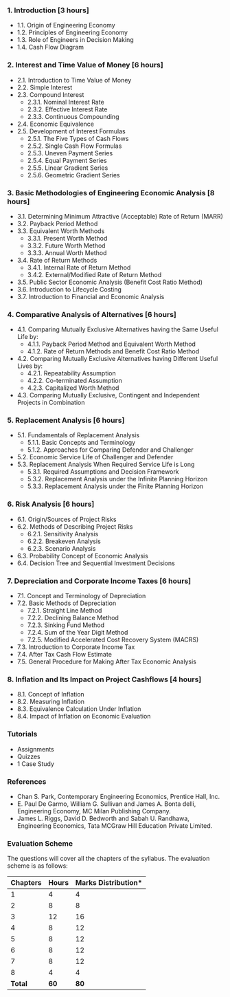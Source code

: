 ### 1. Introduction [3 hours]

* 1.1. Origin of Engineering Economy
* 1.2. Principles of Engineering Economy
* 1.3. Role of Engineers in Decision Making
* 1.4. Cash Flow Diagram

### 2. Interest and Time Value of Money [6 hours]

* 2.1. Introduction to Time Value of Money
* 2.2. Simple Interest
* 2.3. Compound Interest
    * 2.3.1. Nominal Interest Rate
    * 2.3.2. Effective Interest Rate
    * 2.3.3. Continuous Compounding
* 2.4. Economic Equivalence
* 2.5. Development of Interest Formulas
    * 2.5.1. The Five Types of Cash Flows
    * 2.5.2. Single Cash Flow Formulas
    * 2.5.3. Uneven Payment Series
    * 2.5.4. Equal Payment Series
    * 2.5.5. Linear Gradient Series
    * 2.5.6. Geometric Gradient Series

### 3. Basic Methodologies of Engineering Economic Analysis [8 hours]

* 3.1. Determining Minimum Attractive (Acceptable) Rate of Return (MARR)
* 3.2. Payback Period Method
* 3.3. Equivalent Worth Methods
    * 3.3.1. Present Worth Method
    * 3.3.2. Future Worth Method
    * 3.3.3. Annual Worth Method
* 3.4. Rate of Return Methods
    * 3.4.1. Internal Rate of Return Method
    * 3.4.2. External/Modified Rate of Return Method
* 3.5. Public Sector Economic Analysis (Benefit Cost Ratio Method)
* 3.6. Introduction to Lifecycle Costing
* 3.7. Introduction to Financial and Economic Analysis

### 4. Comparative Analysis of Alternatives [6 hours]

* 4.1. Comparing Mutually Exclusive Alternatives having the Same Useful Life by:
    * 4.1.1. Payback Period Method and Equivalent Worth Method
    * 4.1.2. Rate of Return Methods and Benefit Cost Ratio Method
* 4.2. Comparing Mutually Exclusive Alternatives having Different Useful Lives by:
    * 4.2.1. Repeatability Assumption
    * 4.2.2. Co-terminated Assumption
    * 4.2.3. Capitalized Worth Method
* 4.3. Comparing Mutually Exclusive, Contingent and Independent Projects in Combination

### 5. Replacement Analysis [6 hours]

* 5.1. Fundamentals of Replacement Analysis
    * 5.1.1. Basic Concepts and Terminology
    * 5.1.2. Approaches for Comparing Defender and Challenger
* 5.2. Economic Service Life of Challenger and Defender
* 5.3. Replacement Analysis When Required Service Life is Long
    * 5.3.1. Required Assumptions and Decision Framework
    * 5.3.2. Replacement Analysis under the Infinite Planning Horizon
    * 5.3.3. Replacement Analysis under the Finite Planning Horizon

### 6. Risk Analysis [6 hours]

* 6.1. Origin/Sources of Project Risks
* 6.2. Methods of Describing Project Risks
    * 6.2.1. Sensitivity Analysis
    * 6.2.2. Breakeven Analysis
    * 6.2.3. Scenario Analysis
* 6.3. Probability Concept of Economic Analysis
* 6.4. Decision Tree and Sequential Investment Decisions

### 7. Depreciation and Corporate Income Taxes [6 hours]

* 7.1. Concept and Terminology of Depreciation
* 7.2. Basic Methods of Depreciation
    * 7.2.1. Straight Line Method
    * 7.2.2. Declining Balance Method
    * 7.2.3. Sinking Fund Method
    * 7.2.4. Sum of the Year Digit Method
    * 7.2.5. Modified Accelerated Cost Recovery System (MACRS)
* 7.3. Introduction to Corporate Income Tax
* 7.4. After Tax Cash Flow Estimate
* 7.5. General Procedure for Making After Tax Economic Analysis

### 8. Inflation and Its Impact on Project Cashflows [4 hours]

* 8.1. Concept of Inflation
* 8.2. Measuring Inflation
* 8.3. Equivalence Calculation Under Inflation
* 8.4. Impact of Inflation on Economic Evaluation

### Tutorials

* Assignments
* Quizzes
* 1 Case Study

### References

* Chan S. Park, Contemporary Engineering Economics, Prentice Hall, Inc.
* E. Paul De Garmo, William G. Sullivan and James A. Bonta delli, Engineering Economy, MC Milan Publishing Company.
* James L. Riggs, David D. Bedworth and Sabah U. Randhawa, Engineering Economics, Tata MCGraw Hill Education Private Limited.

### Evaluation Scheme

The questions will cover all the chapters of the syllabus. The evaluation scheme is as follows:

| Chapters  | Hours  | Marks Distribution* |
| --------- | ------ | ------------------- |
| 1         | 4      | 4                   |
| 2         | 8      | 8                   |
| 3         | 12     | 16                  |
| 4         | 8      | 12                  |
| 5         | 8      | 12                  |
| 6         | 8      | 12                  |
| 7         | 8      | 12                  |
| 8         | 4      | 4                   |
| **Total** | **60** | **80**              |

